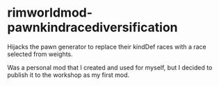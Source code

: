 # rimworldmod-pawnkindracediversification
Hijacks the pawn generator to replace their kindDef races with a race selected from weights.

Was a personal mod that I created and used for myself, but I decided to publish it to the workshop as my first mod.
